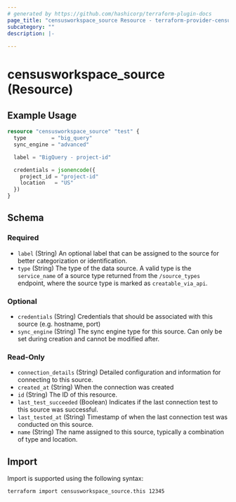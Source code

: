 ```yaml
---
# generated by https://github.com/hashicorp/terraform-plugin-docs
page_title: "censusworkspace_source Resource - terraform-provider-censusworkspace"
subcategory: ""
description: |-
  
---
```


# censusworkspace_source (Resource)



## Example Usage

```terraform
resource "censusworkspace_source" "test" {
  type        = "big_query"
  sync_engine = "advanced"

  label = "BigQuery - project-id"

  credentials = jsonencode({
    project_id = "project-id"
    location   = "US"
  })
}
```

<!-- schema generated by tfplugindocs -->
## Schema

### Required

- `label` (String) An optional label that can be assigned to the source for better categorization or identification.
- `type` (String) The type of the data source. A valid type is the `service_name` of a source type returned from the `/source_types` endpoint, where the source type is marked as `creatable_via_api`.

### Optional

- `credentials` (String) Credentials that should be associated with this source (e.g. hostname, port)
- `sync_engine` (String) The sync engine type for this source. Can only be set during creation and cannot be modified after.

### Read-Only

- `connection_details` (String) Detailed configuration and information for connecting to this source.
- `created_at` (String) When the connection was created
- `id` (String) The ID of this resource.
- `last_test_succeeded` (Boolean) Indicates if the last connection test to this source was successful.
- `last_tested_at` (String) Timestamp of when the last connection test was conducted on this source.
- `name` (String) The name assigned to this source, typically a combination of type and location.

## Import

Import is supported using the following syntax:

```shell
terraform import censusworkspace_source.this 12345
```
